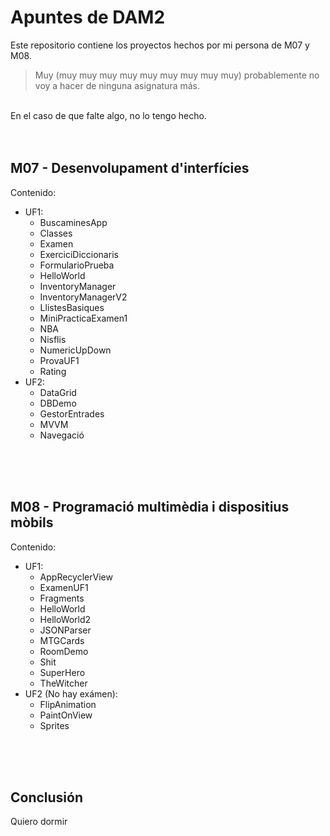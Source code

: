 # Apuntes de DAM2
Este repositorio contiene los proyectos hechos por mi persona de M07 y M08.</br>
> Muy (muy muy muy muy muy muy muy muy muy) probablemente no voy a hacer de ninguna asignatura más.</br>
</br>
En el caso de que falte algo, no lo tengo hecho.
</br>
</br>
</br>

## M07 - Desenvolupament d'interfícies

Contenido:
- UF1:
  - BuscaminesApp
  - Classes
  - Examen
  - ExerciciDiccionaris
  - FormularioPrueba
  - HelloWorld
  - InventoryManager
  - InventoryManagerV2
  - LlistesBasiques
  - MiniPracticaExamen1
  - NBA
  - Nisflis
  - NumericUpDown
  - ProvaUF1
  - Rating
- UF2:
  - DataGrid
  - DBDemo
  - GestorEntrades
  - MVVM
  - Navegació
</br>
</br>
</br>

## M08 - Programació multimèdia i dispositius mòbils

Contenido:
- UF1:
  - AppRecyclerView
  - ExamenUF1
  - Fragments
  - HelloWorld
  - HelloWorld2
  - JSONParser
  - MTGCards
  - RoomDemo
  - Shit
  - SuperHero
  - TheWitcher
- UF2 (No hay exámen):
  - FlipAnimation
  - PaintOnView
  - Sprites
</br>
</br>
</br>

## Conclusión
Quiero dormir
